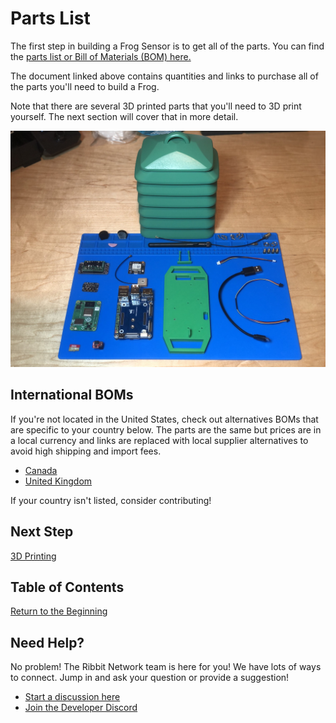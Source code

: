 # Parts List

The first step in building a Frog Sensor is to get all of the parts. You can find the [parts list or Bill of Materials (BOM) here.](../hardware/ribbit_network_frog_sensor_bom.csv)

The document linked above contains quantities and links to purchase all of the parts you'll need to build a Frog.

Note that there are several 3D printed parts that you'll need to 3D print yourself. The next section will cover that in more detail.

![Parts](images/parts.jpeg)

## International BOMs

If you're not located in the United States, check out alternatives BOMs that are specific to your country below. The parts are the same but prices are in a local currency and links are replaced with local supplier alternatives to avoid high shipping and import fees.

* [Canada](../hardware/international_boms/ribbit_network_frog_sensor_bom_ca.csv)
* [United Kingdom](../hardware/international_boms/ribbit_network_frog_sensor_bom_uk.csv)

If your country isn't listed, consider contributing!

## Next Step
[3D Printing](2-3d-printing.md)

## Table of Contents
[Return to the Beginning](0-start-here.md)

## Need Help?
No problem! The Ribbit Network team is here for you! We have lots of ways to connect. Jump in and ask your question or provide a suggestion!
* [Start a discussion here](https://github.com/Ribbit-Network/ribbit-network-frog-sensor/discussions/new)
* [Join the Developer Discord](https://discord.gg/vq8PkDb2TC)

